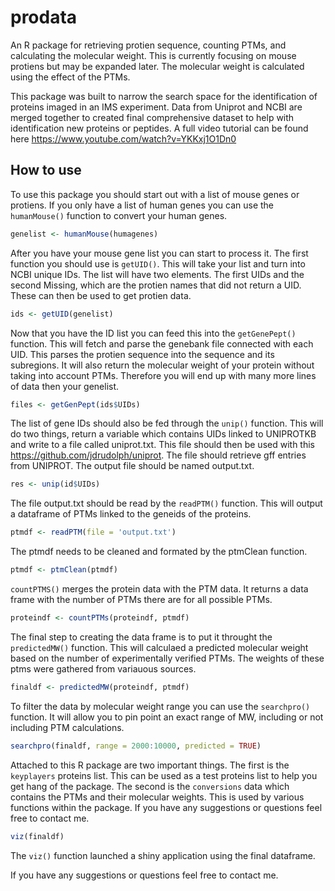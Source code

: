 # prodata
An R package for retrieving protien sequence, counting  PTMs, and calculating the molecular weight. This is currently focusing on mouse protiens but may be expanded later. The molecular weight is calculated using the effect of the PTMs. 

This package was built to narrow the search space for the identification of proteins imaged in an IMS experiment. Data from Uniprot and NCBI are merged together to created final comprehensive dataset to help with identification new proteins or peptides. A full video tutorial can be found here https://www.youtube.com/watch?v=YKKxj1O1Dn0

## How to use

To use this package you should start out with a list of mouse genes or protiens. If you only have a list of human genes you can use the `humanMouse()` function to convert your human genes.

```R
genelist <- humanMouse(humagenes)
```

After you have your mouse gene list you can start to process it. The first function you should use is `getUID()`. This will take your list and turn into NCBI unique IDs. The list will have two elements. The first UIDs and the second Missing, which are the protien names that did not return a UID. These can then be used to get protien data. 

```R
ids <- getUID(genelist)
```

Now that you have the ID list you can feed this into the  `getGenePept()` function. This will fetch and parse the genebank file connected with each UID. This parses the protien sequence into the sequence and its subregions. It will also return the molecular weight of your protein without taking into account PTMs. Therefore you will end up with many more lines of data then your genelist. 

```R
files <- getGenPept(ids$UIDs)
```

The list of gene IDs should also be fed through the `unip()` function. This will do two things, return a variable which contains UIDs linked to UNIPROTKB and write to a file called uniprot.txt. This file should then be used with this https://github.com/jdrudolph/uniprot. The file should retrieve gff entries from UNIPROT. The output file should be named output.txt. 
```R
res <- unip(id$UIDs)
```
The file output.txt should be read by the `readPTM()` function. This will output a dataframe of PTMs linked to the geneids of the proteins. 

```R
ptmdf <- readPTM(file = 'output.txt')
```
The ptmdf needs to be cleaned and formated by the ptmClean function. 
```R
ptmdf <- ptmClean(ptmdf)
```
`countPTMS()` merges the protein data with the PTM data. It returns a data frame with the number of PTMs there are for all possible PTMs.
```R
proteindf <- countPTMs(proteindf, ptmdf)
```
The final step to creating the data frame is to put it throught the `predictedMW()` function. This will calculaed a predicted molecular weight based on the number of experimentally verified PTMs. The weights of these ptms were gathered from variauous sources. 

```R
finaldf <- predictedMW(proteindf, ptmdf)
```
To filter the data by molecular weight range you can use the `searchpro()` function. It will allow you to pin point an exact range of MW, including or not including PTM calculations. 

```R
searchpro(finaldf, range = 2000:10000, predicted = TRUE)
```

Attached to this R package are two important things. The first is the `keyplayers` proteins list. This can be used as a test proteins list to help you get hang of the package. The second is the `conversions` data which contains the PTMs and their molecular weights. This is used by various functions within the package. If you have any suggestions or questions feel free to contact me. 


```R
viz(finaldf)
```

The `viz()` function launched a shiny application using the final dataframe.

If you have any suggestions or questions feel free to contact me. 

